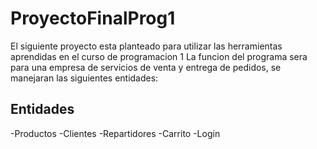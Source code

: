 # ProyectoFinalProg1
El siguiente proyecto esta planteado para utilizar las herramientas aprendidas en el curso de programacion 1
La funcion del programa sera para una empresa de servicios de venta y entrega de pedidos, se manejaran las siguientes entidades:


## Entidades
-Productos
-Clientes
-Repartidores
-Carrito
-Login
